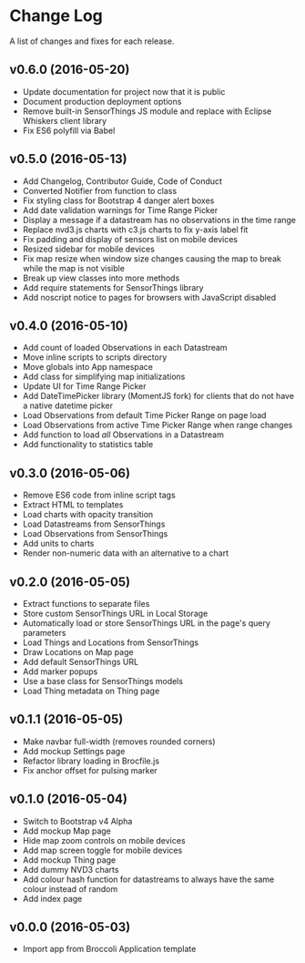 # Change Log

A list of changes and fixes for each release.

## v0.6.0 (2016-05-20)

* Update documentation for project now that it is public
* Document production deployment options
* Remove built-in SensorThings JS module and replace with Eclipse Whiskers client library
* Fix ES6 polyfill via Babel

## v0.5.0 (2016-05-13)

* Add Changelog, Contributor Guide, Code of Conduct
* Converted Notifier from function to class
* Fix styling class for Bootstrap 4 danger alert boxes
* Add date validation warnings for Time Range Picker
* Display a message if a datastream has no observations in the time range
* Replace nvd3.js charts with c3.js charts to fix y-axis label fit
* Fix padding and display of sensors list on mobile devices
* Resized sidebar for mobile devices
* Fix map resize when window size changes causing the map to break while the map is not visible
* Break up view classes into more methods
* Add require statements for SensorThings library
* Add noscript notice to pages for browsers with JavaScript disabled

## v0.4.0 (2016-05-10)

* Add count of loaded Observations in each Datastream
* Move inline scripts to scripts directory
* Move globals into App namespace
* Add class for simplifying map initializations
* Update UI for Time Range Picker
* Add DateTimePicker library (MomentJS fork) for clients that do not have a native datetime picker
* Load Observations from default Time Picker Range on page load
* Load Observations from active Time Picker Range when range changes
* Add function to load *all* Observations in a Datastream
* Add functionality to statistics table

## v0.3.0 (2016-05-06)

* Remove ES6 code from inline script tags
* Extract HTML to templates
* Load charts with opacity transition
* Load Datastreams from SensorThings
* Load Observations from SensorThings
* Add units to charts
* Render non-numeric data with an alternative to a chart

## v0.2.0 (2016-05-05)

* Extract functions to separate files
* Store custom SensorThings URL in Local Storage
* Automatically load or store SensorThings URL in the page's query parameters
* Load Things and Locations from SensorThings
* Draw Locations on Map page
* Add default SensorThings URL
* Add marker popups
* Use a base class for SensorThings models
* Load Thing metadata on Thing page

## v0.1.1 (2016-05-05)

* Make navbar full-width (removes rounded corners)
* Add mockup Settings page
* Refactor library loading in Brocfile.js
* Fix anchor offset for pulsing marker

## v0.1.0 (2016-05-04)

* Switch to Bootstrap v4 Alpha
* Add mockup Map page
* Hide map zoom controls on mobile devices
* Add map screen toggle for mobile devices
* Add mockup Thing page
* Add dummy NVD3 charts
* Add colour hash function for datastreams to always have the same colour instead of random
* Add index page

## v0.0.0 (2016-05-03)

* Import app from Broccoli Application template
